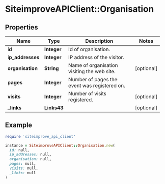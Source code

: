 # SiteimproveAPIClient::Organisation

## Properties

| Name | Type | Description | Notes |
| ---- | ---- | ----------- | ----- |
| **id** | **Integer** | Id of organisation. |  |
| **ip_addresses** | **Integer** | IP address of the visitor. |  |
| **organisation** | **String** | Name of organisation visiting the web site. | [optional] |
| **pages** | **Integer** | Number of pages the event was registered on. |  |
| **visits** | **Integer** | Number of visits registered. | [optional] |
| **_links** | [**Links43**](Links43.md) |  | [optional] |

## Example

```ruby
require 'siteimprove_api_client'

instance = SiteimproveAPIClient::Organisation.new(
  id: null,
  ip_addresses: null,
  organisation: null,
  pages: null,
  visits: null,
  _links: null
)
```

